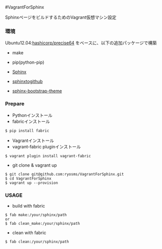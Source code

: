 #VagrantForSphinx

SphinxページをビルドするためのVagrant仮想マシン設定

### 環境

Ubuntu12.04:[hashicorp/precise64](https://vagrantcloud.com/hashicorp/precise64)
をベースに、以下の追加パッケージで構築

- make
- pip(python-pip)

- [Sphinx](http://sphinx-users.jp/)
- [sphinxtogithub](https://pypi.python.org/pypi/sphinxtogithub/1.0.0)
- [sphinx-bootstrap-theme](http://ryan-roemer.github.io/sphinx-bootstrap-theme/index.html)

### Prepare

- Pythonインストール
- fabricインストール

```
$ pip install fabric
```

- Vagrantインストール
- vagrant-fabric pluginインストール

```
$ vagrant plugin install vagrant-fabric
```

- git clone & vagrant up

```
$ git clone git@github.com:ryosms/VagrantForSphinx.git
$ cd VagrantForSphinx
$ vagrant up --provision
```

### USAGE

- build with fabric

```
$ fab make:/your/sphinx/path
or
$ fab clean_make:/your/sphinx/path
```

- clean with fabric

```
$ fab clean:/your/sphinx/path
```